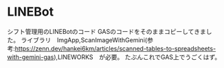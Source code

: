 # LINEBot
シフト管理用のLINEBotのコード
GASのコードをそのままコピーしてきました。
ライブラリ　ImgApp,ScanImageWithGemini(参考:https://zenn.dev/hankei6km/articles/scanned-tables-to-spreadsheets-with-gemini-gas),LINEWORKS　が必要。
たぶんこれでGAS上でうごくはず。

